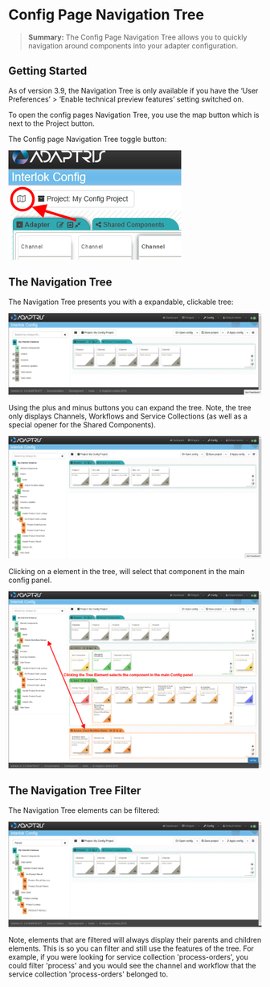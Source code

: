 # Config Page Navigation Tree

> **Summary:** The Config Page Navigation Tree allows you to quickly navigation around components into your adapter configuration.

## Getting Started ##

As of version 3.9, the Navigation Tree is only available if you have the ‘User Preferences’ > ‘Enable technical preview features’ setting switched on.

To open the config pages Navigation Tree, you use the map button which is next to the Project button.

The Config page Navigation Tree toggle button:

![Config page Navigation Tree toggle button](../../images/ui-user-guide/config-navigation-tree-button.png)


## The Navigation Tree ##

The Navigation Tree presents you with a expandable, clickable tree:

![Config page Navigation Tree Open](../../images/ui-user-guide/config-navigation-tree-open.png)


Using the plus and minus buttons you can expand the tree. Note, the tree only displays Channels, Workflows and Service Collections (as well as a special opener for the Shared Components).

![Config page Navigation Tree Expanded](../../images/ui-user-guide/config-navigation-tree-expanded.png)

Clicking on a element in the tree, will select that component in the main config panel.

![Config page Navigation Tree Clickable](../../images/ui-user-guide/config-navigation-tree-clickable.png)

## The Navigation Tree Filter ##

The Navigation Tree elements can be filtered:

![Config page Navigation Tree Clickable](../../images/ui-user-guide/config-navigation-tree-filter.png)

Note, elements that are filtered will always display their parents and children elements. This is so you can filter and still use the features of the tree.
For example, if you were looking for service collection 'process-orders', you could filter 'process' and you would see the channel and workflow that the service collection 'process-orders' belonged to.